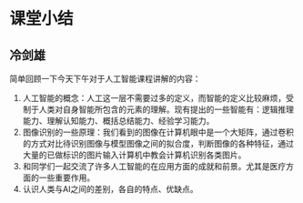 # 课堂小结

## 冷剑雄

简单回顾一下今天下午对于人工智能课程讲解的内容：

1. 人工智能的概念：人工这一层不需要过多的定义，而智能的定义比较麻烦，受制于人类对自身智能所包含的元素的理解。现有提出的一些智能有：逻辑推理能力、理解认知能力、概括总结能力、经验学习能力。
2. 图像识别的一些原理：我们看到的图像在计算机眼中是一个大矩阵，通过卷积的方式对比待识别图像与模型图像之间的拟合度，判断图像的各种特征，通过大量的已做标识的图片输入计算机中教会计算机识别各类图片。
3. 和同学们一起交流了许多人工智能的在应用方面的成就和前景。尤其是医疗方面的一些重要作用。
4. 认识人类与AI之间的差别，各自的特点、优缺点。